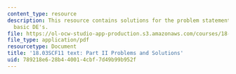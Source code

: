 ```yaml
---
content_type: resource
description: This resource contains solutions for the problem statements related to
  basic DE's.
file: https://ol-ocw-studio-app-production.s3.amazonaws.com/courses/18-03sc-differential-equations-fall-2011/789218e628b440014cbf7d49b99b952f_MIT18_03SCF11_ps1_II_s1s.pdf
file_type: application/pdf
resourcetype: Document
title: '18.03SCF11 text: Part II Problems and Solutions'
uid: 789218e6-28b4-4001-4cbf-7d49b99b952f
---
```

